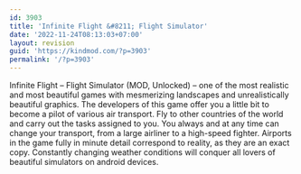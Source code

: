 ```yaml
---
id: 3903
title: 'Infinite Flight &#8211; Flight Simulator'
date: '2022-11-24T08:13:03+07:00'
layout: revision
guid: 'https://kindmod.com/?p=3903'
permalink: '/?p=3903'
---
```


Infinite Flight – Flight Simulator (MOD, Unlocked) – one of the most realistic and most beautiful games with mesmerizing landscapes and unrealistically beautiful graphics. The developers of this game offer you a little bit to become a pilot of various air transport. Fly to other countries of the world and carry out the tasks assigned to you. You always and at any time can change your transport, from a large airliner to a high-speed fighter. Airports in the game fully in minute detail correspond to reality, as they are an exact copy. Constantly changing weather conditions will conquer all lovers of beautiful simulators on android devices.